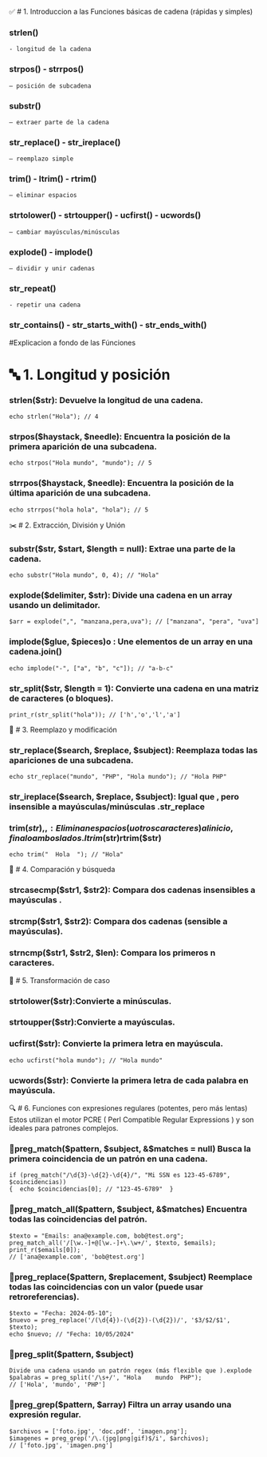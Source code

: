 ✅  # 1. Introduccion a las Funciones básicas de cadena (rápidas y simples)
### strlen()
    - longitud de la cadena
### strpos() - strrpos()
    – posición de subcadena 
### substr()
    – extraer parte de la cadena
### str_replace() - str_ireplace()
    – reemplazo simple 
### trim() - ltrim() - rtrim()
    – eliminar espacios 
### strtolower() - strtoupper() - ucfirst() - ucwords()
    – cambiar mayúsculas/minúsculas 
### explode() - implode()
    – dividir y unir cadenas
### str_repeat()
    - repetir una cadena
### str_contains() - str_starts_with() - str_ends_with()

#Explicacion a fondo de las Fúnciones
# 🔤 1. Longitud y posición
 ### strlen($str): Devuelve la longitud de una cadena.
    echo strlen("Hola"); // 4

###  strpos($haystack, $needle): Encuentra la posición de la primera aparición de una subcadena.
    echo strpos("Hola mundo", "mundo"); // 5

###  strrpos($haystack, $needle): Encuentra la posición de la última aparición de una subcadena.
    echo strrpos("hola hola", "hola"); // 5

✂️ # 2. Extracción, División y Unión
### substr($str, $start, $length = null): Extrae una parte de la cadena.
    echo substr("Hola mundo", 0, 4); // "Hola"

### explode($delimiter, $str): Divide una cadena en un array usando un delimitador.
    $arr = explode(",", "manzana,pera,uva"); // ["manzana", "pera", "uva"]
### implode($glue, $pieces)o : Une elementos de un array en una cadena.join()
    echo implode("-", ["a", "b", "c"]); // "a-b-c"
### str_split($str, $length = 1): Convierte una cadena en una matriz de caracteres (o bloques).
    print_r(str_split("hola")); // ['h','o','l','a']

🔁  # 3. Reemplazo y modificación
### str_replace($search, $replace, $subject): Reemplaza todas las apariciones de una subcadena.
    echo str_replace("mundo", "PHP", "Hola mundo"); // "Hola PHP"
    
### str_ireplace($search, $replace, $subject): Igual que , pero insensible a mayúsculas/minúsculas .str_replace

### trim($str), , : Eliminan espacios (u otros caracteres) al inicio, final o ambos lados.ltrim($str)rtrim($str)
    echo trim("  Hola  "); // "Hola"

📏  # 4. Comparación y búsqueda
### strcasecmp($str1, $str2): Compara dos cadenas insensibles a mayúsculas .
### strcmp($str1, $str2): Compara dos cadenas (sensible a mayúsculas).
### strncmp($str1, $str2, $len): Compara los primeros n caracteres.

🧼  # 5. Transformación de caso
### strtolower($str):Convierte a minúsculas.
### strtoupper($str):Convierte a mayúsculas.
### ucfirst($str): Convierte la primera letra en mayúscula.
    echo ucfirst("hola mundo"); // "Hola mundo"
 ###  ucwords($str): Convierte la primera letra de cada palabra en mayúscula.


🔍  # 6.  Funciones con expresiones regulares (potentes, pero más lentas)
Estos utilizan el motor PCRE ( Perl Compatible Regular Expressions ) y son ideales para patrones complejos.
### 📌preg_match($pattern, $subject, &$matches = null)  Busca la primera coincidencia de un patrón en una cadena.
    if (preg_match("/\d{3}-\d{2}-\d{4}/", "Mi SSN es 123-45-6789", $coincidencias))
    {  echo $coincidencias[0]; // "123-45-6789"  }
    
### 📌preg_match_all($pattern, $subject, &$matches) Encuentra todas las coincidencias del patrón.
    $texto = "Emails: ana@example.com, bob@test.org";
    preg_match_all('/[\w.-]+@[\w.-]+\.\w+/', $texto, $emails);
    print_r($emails[0]); 
    // ['ana@example.com', 'bob@test.org']

### 📌preg_replace($pattern, $replacement, $subject) Reemplace todas las coincidencias con un valor (puede usar retroreferencias).
    $texto = "Fecha: 2024-05-10";
    $nuevo = preg_replace('/(\d{4})-(\d{2})-(\d{2})/', '$3/$2/$1', $texto);
    echo $nuevo; // "Fecha: 10/05/2024"

### 📌preg_split($pattern, $subject)
    Divide una cadena usando un patrón regex (más flexible que ).explode
    $palabras = preg_split('/\s+/', "Hola    mundo  PHP"); 
    // ['Hola', 'mundo', 'PHP']

### 📌preg_grep($pattern, $array)  Filtra un array usando una expresión regular.
    $archivos = ['foto.jpg', 'doc.pdf', 'imagen.png'];
    $imagenes = preg_grep('/\.(jpg|png|gif)$/i', $archivos);
    // ['foto.jpg', 'imagen.png']


